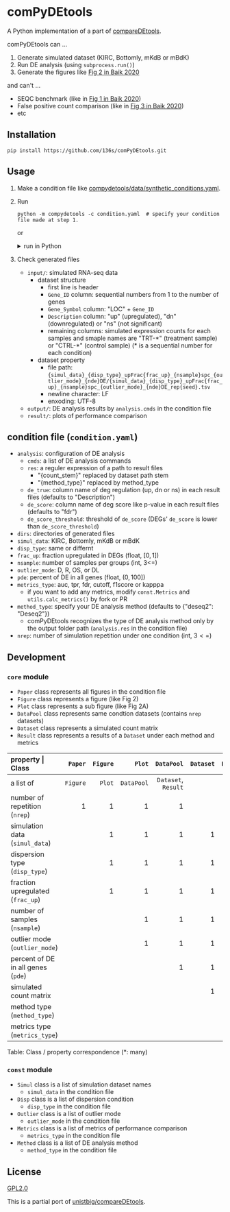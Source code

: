 # comPyDEtools

A Python implementation of a part of [compareDEtools](https://github.com/unistbig/compareDEtools).

comPyDEtools can ...

1. Generate simulated dataset (KIRC, Bottomly, mKdB or mBdK)
2. Run DE analysis (using `subprocess.run()`)
3. Generate the figures like [Fig 2 in Baik 2020](https://doi.org/10.1371/journal.pone.0232271.g002)

and can't ...

- SEQC benchmark (like in [Fig 1 in Baik 2020](https://doi.org/10.1371/journal.pone.0232271.g001))
- False positive count comparison (like in [Fig 3 in Baik 2020](https://doi.org/10.1371/journal.pone.0232271.g003))
- etc

## Installation

```Shell
pip install https://github.com/136s/comPyDEtools.git
```

## Usage

1. Make a condition file like [compydetools/data/synthetic_conditions.yaml](https://github.com/136s/comPyDEtools/blob/main/compydetools/data/synthetic_conditions.yaml).

2. Run

    ```Shell
    python -m compydetools -c condition.yaml  # specify your condition file made at step 1.
    ```

    or

    <details>
    <summary>run in Python</summary>

    ```python
    from compydetools.condition import CONDITION, set_condition
    from compydetools.core import Paper
    from compydetools.utils import run_commands

    set_condition("condition.yaml")  # specify your condition file made at Usage 1.
    paper = Paper(nrep=CONDITION.nrep)
    paper.generate_datasets()
    for anal_res in run_commands(CONDITION.analysis.cmds):
        print(anal_res)
    paper.make()
    ```

    </details>

3. Check generated files

   - `input/`: simulated RNA-seq data
      - dataset structure
        - first line is header
        - `Gene_ID` column: sequential numbers from 1 to the number of genes
        - `Gene_Symbol` column: "LOC" + `Gene_ID`
        - `Description` column: "up" (upregulated), "dn" (downregulated) or "ns" (not significant)
        - remaining columns: simulated expression counts for each samples and smaple names are "TRT-\*" (treatment sample) or "CTRL-\*" (control sample) (\* is a sequential number for each condition)
      - dataset property
        - file path: `{simul_data}_{disp_type}_upFrac{frac_up}_{nsample}spc_{outlier_mode}_{nde}DE/{simul_data}_{disp_type}_upFrac{frac_up}_{nsample}spc_{outlier_mode}_{nde}DE_rep{seed}.tsv`
        - newline character: LF
        - enxoding: UTF-8
   - `output/`: DE analysis results by `analysis.cmds` in the condition file
   - `result/`: plots of performance comparison

## condition file (`condition.yaml`)

- `analysis`: configuration of DE analysis
  - `cmds`: a list of DE analysis commands
  - `res`: a reguler expression of a path to result files
    - "{count_stem}" replaced by dataset path stem
    - "{method_type}" replaced by method_type
  - `de_true`: column name of deg regulation (up, dn or ns) in each result files (defaults to "Description")
  - `de_score`: column name of deg score like p-value in each result files (defaults to "fdr")
  - `de_score_threshold`: threshold of `de_score` (DEGs' `de_score` is lower than `de_score_threshold`)
- `dirs`: directories of generated files
- `simul_data`: KIRC, Bottomly, mKdB or mBdK
- `disp_type`: same or differnt
- `frac_up`: fraction upregulated in DEGs (float, $[0, 1]$)
- `nsample`: number of samples per groups (int, 3<=)
- `outlier_mode`: D, R, OS, or DL
- `pde`: percent of DE in all genes (float, $(0, 100]$)
- `metrics_type`: auc, tpr, fdr, cutoff, f1score or kapppa
  - if you want to add any metrics, modify `const.Metrics` and `utils.calc_metrics()` by fork or PR
- `method_type`: specify your DE analysis method (defaults to {"deseq2": "Deseq2"})
  - comPyDEtools recognizes the type of DE analysis method only by the output folder path (`analysis.res` in the condition file)
- `nrep`: number of simulation repetition under one condition (int, $3<=$)

## Development

### `core` module

- `Paper` class represents all figures in the condition file
- `Figure` class represents a figure (like Fig 2)
- `Plot` class represents a sub figure (like Fig 2A)
- `DataPool` class represents same condtion datasets (contains `nrep` datasets)
- `Dataset` class represents a simulated count matrix
- `Result` class represents a results of a `Dataset` under each method and metrics

|property \| Class|`Paper`|`Figure`|`Plot`|`DataPool`|`Dataset`|`Result`|
|:----|----:|----:|----:|----:|----:|----:|
|a list of|`Figure`|`Plot`|`DataPool`|`Dataset`, `Result`| | |
|number of repetition (`nrep`)|1|1|1|1|||
|simulation data (`simul_data`)| |1|1|1|1|1|
|dispersion type (`disp_type`)| |1|1|1|1|1|
|fraction upregulated (`frac_up`)| |1|1|1|1|1|
|number of samples (`nsample`)| | |1|1|1|1|
|outlier mode (`outlier_mode`)| | |1|1|1|1|
|percent of DE in all genes (`pde`)| | | |1|1|1|
|simulated count matrix| | | | |1|1|
|method type (`method_type`)| | | | | |\*|
|metrics type (`metrics_type`)| | | | | |\*|

Table: Class / property correspondence (\*: many)

### `const` module

- `Simul` class is a list of simulation dataset names
  - `simul_data` in the condition file
- `Disp` class is a list of dispersion condition
  - `disp_type` in the condition file
- `Outlier` class is a list of outlier mode
  - `outlier_mode` in the condition file
- `Metrics` class is a list of metrics of performance comparison
  - `metrics_type` in the condition file
- `Method` class is a list of DE analysis method
  - `method_type` in the condition file

## License

[GPL2.0](https://choosealicense.com/licenses/gpl-2.0/)

This is a partial port of [unistbig/compareDEtools](https://github.com/unistbig/compareDEtools).
